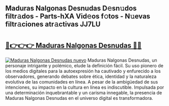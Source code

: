 ## Maduras Nalgonas Desnudas D𝚎sn𝚞dos filtr𝚊dos - Parts-hXA Vid𝚎os f𝚘tos - N𝚞evas filtr𝚊ciones atr𝚊ctivas JJ7LU

# <h2><a href="http://mb9kfi.tromn.icu/?c=Maduras+Nalgonas+Desnudas">🔗👉👉👉 Maduras Nalgonas Desnudas 🔗🔗</a></h2>

[![Maduras Nalgonas Desnudas nuevo](https://i.imgur.com/pEAQMta.gif)](http://mb9kfi.tromn.icu/?c=Maduras+Nalgonas+Desnudas)
Maduras Nalgonas Desnudas, un personaje intrigante y polémico, elude la definición fácil. Su uso pionero de los medios digitales para la autoexpresión ha cautivado y enfurecido a los observadores, generando debates sobre ética, identidad y la naturaleza evolutiva de las comunidades en línea. A pesar de la ambigüedad de sus intenciones, su impacto en la cultura en línea es indiscutible. Impulsada por una determinación inquebrantable y un carisma innegable, la presencia de Maduras Nalgonas Desnudas en el universo digital es transformadora.

